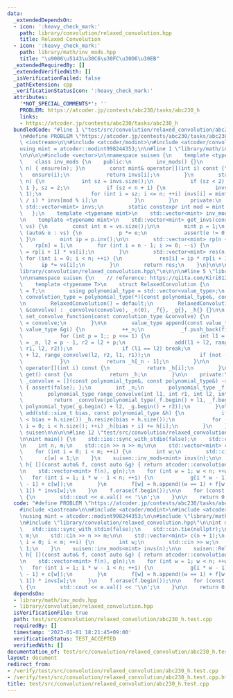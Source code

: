 ```yaml
---
data:
  _extendedDependsOn:
  - icon: ':heavy_check_mark:'
    path: library/convolution/relaxed_convolution.hpp
    title: Relaxed Convolution
  - icon: ':heavy_check_mark:'
    path: library/math/inv_mods.hpp
    title: "\u9006\u5143\u30C6\u30FC\u30D6\u30EB"
  _extendedRequiredBy: []
  _extendedVerifiedWith: []
  _isVerificationFailed: false
  _pathExtension: cpp
  _verificationStatusIcon: ':heavy_check_mark:'
  attributes:
    '*NOT_SPECIAL_COMMENTS*': ''
    PROBLEM: https://atcoder.jp/contests/abc230/tasks/abc230_h
    links:
    - https://atcoder.jp/contests/abc230/tasks/abc230_h
  bundledCode: "#line 1 \"test/src/convolution/relaxed_convolution/abc230_h.test.cpp\"\
    \n#define PROBLEM \"https://atcoder.jp/contests/abc230/tasks/abc230_h\"\n\n#include\
    \ <iostream>\n\n#include <atcoder/modint>\n#include <atcoder/convolution>\n\n\
    using mint = atcoder::modint998244353;\n\n#line 1 \"library/math/inv_mods.hpp\"\
    \n\n\n\n#include <vector>\n\nnamespace suisen {\n    template <typename mint>\n\
    \    class inv_mods {\n    public:\n        inv_mods() {}\n        inv_mods(int\
    \ n) { ensure(n); }\n        const mint& operator[](int i) const {\n         \
    \   ensure(i);\n            return invs[i];\n        }\n        static void ensure(int\
    \ n) {\n            int sz = invs.size();\n            if (sz < 2) invs = { 0,\
    \ 1 }, sz = 2;\n            if (sz < n + 1) {\n                invs.resize(n +\
    \ 1);\n                for (int i = sz; i <= n; ++i) invs[i] = mint(mod - mod\
    \ / i) * invs[mod % i];\n            }\n        }\n    private:\n        static\
    \ std::vector<mint> invs;\n        static constexpr int mod = mint::mod();\n \
    \   };\n    template <typename mint>\n    std::vector<mint> inv_mods<mint>::invs{};\n\
    \n    template <typename mint>\n    std::vector<mint> get_invs(const std::vector<mint>&\
    \ vs) {\n        const int n = vs.size();\n\n        mint p = 1;\n        for\
    \ (auto& e : vs) {\n            p *= e;\n            assert(e != 0);\n       \
    \ }\n        mint ip = p.inv();\n\n        std::vector<mint> rp(n + 1);\n    \
    \    rp[n] = 1;\n        for (int i = n - 1; i >= 0; --i) {\n            rp[i]\
    \ = rp[i + 1] * vs[i];\n        }\n        std::vector<mint> res(n);\n       \
    \ for (int i = 0; i < n; ++i) {\n            res[i] = ip * rp[i + 1];\n      \
    \      ip *= vs[i];\n        }\n        return res;\n    }\n}\n\n\n#line 1 \"\
    library/convolution/relaxed_convolution.hpp\"\n\n\n\n#line 5 \"library/convolution/relaxed_convolution.hpp\"\
    \n\nnamespace suisen {\n    // reference: https://qiita.com/Kiri8128/items/1738d5403764a0e26b4c\n\
    \    template <typename T>\n    struct RelaxedConvolution {\n        using value_type\
    \ = T;\n        using polynomial_type = std::vector<value_type>;\n        using\
    \ convolution_type = polynomial_type(*)(const polynomial_type&, const polynomial_type&);\n\
    \n        RelaxedConvolution() = default;\n        RelaxedConvolution(const convolution_type\
    \ &convolve) : _convolve(convolve), _n(0), _f{}, _g{}, _h{} {}\n\n        void\
    \ set_convolve_function(const convolution_type &convolve) {\n            _convolve\
    \ = convolve;\n        }\n\n        value_type append(const value_type &fi, const\
    \ value_type &gi) {\n            ++_n;\n            _f.push_back(fi), _g.push_back(gi);\n\
    \            for (int p = 1;; p <<= 1) {\n                int l1 = _n - p, r1\
    \ = _n, l2 = p - 1, r2 = l2 + p;\n                add(l1 + l2, range_convolve(l1,\
    \ r1, l2, r2));\n                if (l1 == l2) break;\n                add(l1\
    \ + l2, range_convolve(l2, r2, l1, r1));\n                if (not (_n & p)) break;\n\
    \            }\n            return _h[_n - 1];\n        }\n\n        const value_type&\
    \ operator[](int i) const {\n            return _h[i];\n        }\n        polynomial_type\
    \ get() const {\n            return _h;\n        }\n\n    private:\n        convolution_type\
    \ _convolve = [](const polynomial_type&, const polynomial_type&) -> polynomial_type\
    \ { assert(false); };\n        int _n;\n        polynomial_type _f, _g, _h;\n\n\
    \        polynomial_type range_convolve(int l1, int r1, int l2, int r2) {\n  \
    \          return _convolve(polynomial_type(_f.begin() + l1, _f.begin() + r1),\
    \ polynomial_type(_g.begin() + l2, _g.begin() + r2));\n        }\n\n        void\
    \ add(std::size_t bias, const polynomial_type &h) {\n            if (_h.size()\
    \ < bias + h.size()) _h.resize(bias + h.size());\n            for (std::size_t\
    \ i = 0; i < h.size(); ++i) _h[bias + i] += h[i];\n        }\n    };\n} // namespace\
    \ suisen\n\n\n\n#line 12 \"test/src/convolution/relaxed_convolution/abc230_h.test.cpp\"\
    \n\nint main() {\n    std::ios::sync_with_stdio(false);\n    std::cin.tie(nullptr);\n\
    \n    int n, m;\n    std::cin >> n >> m;\n\n    std::vector<mint> c(n + 1);\n\
    \    for (int i = 0; i < m; ++i) {\n        int w;\n        std::cin >> w;\n \
    \       c[w] = 1;\n    }\n    suisen::inv_mods<mint> invs(n);\n\n    suisen::RelaxedConvolution<mint>\
    \ h{ [](const auto& f, const auto &g) { return atcoder::convolution(f, g); } };\n\
    \n    std::vector<mint> f(n), g(n);\n    for (int w = 1; w < n; ++w) {\n     \
    \   for (int i = 1; i * w - 1 < n; ++i) {\n            g[i * w - 1] += w * (f[w\
    \ - 1] + c[w]);\n        }\n        f[w] = h.append((w == 1) + f[w - 1], g[w -\
    \ 1]) * invs[w];\n    }\n    f.erase(f.begin());\n\n    for (const auto &e : f)\
    \ {\n        std::cout << e.val() << '\\n';\n    }\n\n    return 0;\n}\n"
  code: "#define PROBLEM \"https://atcoder.jp/contests/abc230/tasks/abc230_h\"\n\n\
    #include <iostream>\n\n#include <atcoder/modint>\n#include <atcoder/convolution>\n\
    \nusing mint = atcoder::modint998244353;\n\n#include \"library/math/inv_mods.hpp\"\
    \n#include \"library/convolution/relaxed_convolution.hpp\"\n\nint main() {\n \
    \   std::ios::sync_with_stdio(false);\n    std::cin.tie(nullptr);\n\n    int n,\
    \ m;\n    std::cin >> n >> m;\n\n    std::vector<mint> c(n + 1);\n    for (int\
    \ i = 0; i < m; ++i) {\n        int w;\n        std::cin >> w;\n        c[w] =\
    \ 1;\n    }\n    suisen::inv_mods<mint> invs(n);\n\n    suisen::RelaxedConvolution<mint>\
    \ h{ [](const auto& f, const auto &g) { return atcoder::convolution(f, g); } };\n\
    \n    std::vector<mint> f(n), g(n);\n    for (int w = 1; w < n; ++w) {\n     \
    \   for (int i = 1; i * w - 1 < n; ++i) {\n            g[i * w - 1] += w * (f[w\
    \ - 1] + c[w]);\n        }\n        f[w] = h.append((w == 1) + f[w - 1], g[w -\
    \ 1]) * invs[w];\n    }\n    f.erase(f.begin());\n\n    for (const auto &e : f)\
    \ {\n        std::cout << e.val() << '\\n';\n    }\n\n    return 0;\n}"
  dependsOn:
  - library/math/inv_mods.hpp
  - library/convolution/relaxed_convolution.hpp
  isVerificationFile: true
  path: test/src/convolution/relaxed_convolution/abc230_h.test.cpp
  requiredBy: []
  timestamp: '2023-01-01 18:21:45+09:00'
  verificationStatus: TEST_ACCEPTED
  verifiedWith: []
documentation_of: test/src/convolution/relaxed_convolution/abc230_h.test.cpp
layout: document
redirect_from:
- /verify/test/src/convolution/relaxed_convolution/abc230_h.test.cpp
- /verify/test/src/convolution/relaxed_convolution/abc230_h.test.cpp.html
title: test/src/convolution/relaxed_convolution/abc230_h.test.cpp
---
```

